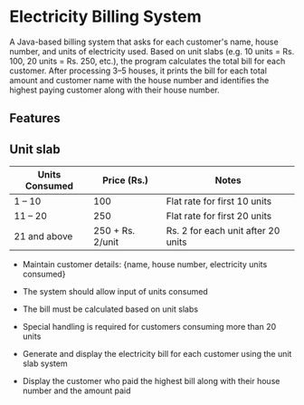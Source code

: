 # Electricity Billing System
 
 A Java-based billing system that asks for each customer's name, house number, and units of electricity used. Based on  unit slabs (e.g. 10 units = Rs. 100, 20 units = Rs. 250, etc.), the program calculates the total bill for each customer. After processing 3–5 houses, it prints the bill for each total amount and customer name with the house number and identifies the highest paying customer along with their house number.

## Features

## Unit slab
| Units Consumed      | Price (Rs.)         | Notes                              |
|---------------------|---------------------|-------------------------------------|
| 1 – 10              | 100                 | Flat rate for first 10 units       |
| 11 – 20             | 250                 | Flat rate for first 20 units       |
| 21 and above        | 250 + Rs. 2/unit    | Rs. 2 for each unit after 20 units |

- Maintain customer details: {name, house number, electricity units consumed}

- The system should allow input of units consumed

- The bill must be calculated based on unit slabs

- Special handling is required for customers consuming more than 20 units

- Generate and display the electricity bill for each customer using the unit slab system

- Display the customer who paid the highest bill along with their house number and the amount paid